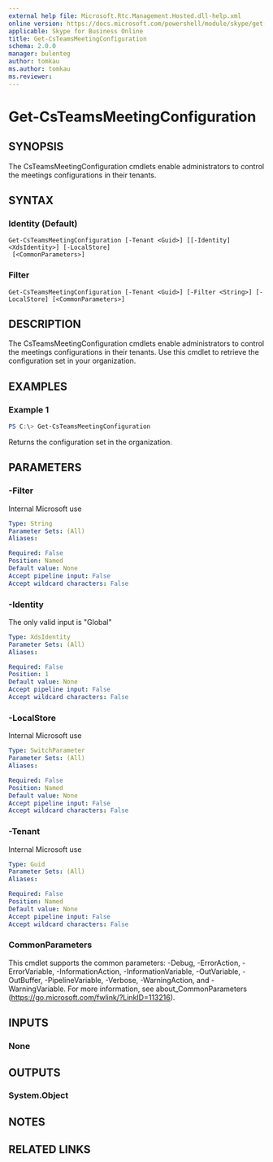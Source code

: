 ```yaml
---
external help file: Microsoft.Rtc.Management.Hosted.dll-help.xml
online version: https://docs.microsoft.com/powershell/module/skype/get-csteamsmeetingconfiguration
applicable: Skype for Business Online
title: Get-CsTeamsMeetingConfiguration
schema: 2.0.0
manager: bulenteg
author: tomkau
ms.author: tomkau
ms.reviewer:
---
```


# Get-CsTeamsMeetingConfiguration

## SYNOPSIS

The CsTeamsMeetingConfiguration cmdlets enable administrators to control the meetings configurations in their tenants.

## SYNTAX

### Identity (Default)

```
Get-CsTeamsMeetingConfiguration [-Tenant <Guid>] [[-Identity] <XdsIdentity>] [-LocalStore]
 [<CommonParameters>]
```

### Filter

```
Get-CsTeamsMeetingConfiguration [-Tenant <Guid>] [-Filter <String>] [-LocalStore] [<CommonParameters>]
```

## DESCRIPTION

The CsTeamsMeetingConfiguration cmdlets enable administrators to control the meetings configurations in their tenants. Use this cmdlet to retrieve the configuration set in your organization.

## EXAMPLES

### Example 1

```powershell
PS C:\> Get-CsTeamsMeetingConfiguration
```

Returns the configuration set in the organization.

## PARAMETERS

### -Filter

Internal Microsoft use

```yaml
Type: String
Parameter Sets: (All)
Aliases:

Required: False
Position: Named
Default value: None
Accept pipeline input: False
Accept wildcard characters: False
```

### -Identity

The only valid input is "Global"

```yaml
Type: XdsIdentity
Parameter Sets: (All)
Aliases:

Required: False
Position: 1
Default value: None
Accept pipeline input: False
Accept wildcard characters: False
```

### -LocalStore
Internal Microsoft use

```yaml
Type: SwitchParameter
Parameter Sets: (All)
Aliases:

Required: False
Position: Named
Default value: None
Accept pipeline input: False
Accept wildcard characters: False
```

### -Tenant

Internal Microsoft use

```yaml
Type: Guid
Parameter Sets: (All)
Aliases:

Required: False
Position: Named
Default value: None
Accept pipeline input: False
Accept wildcard characters: False
```

### CommonParameters

This cmdlet supports the common parameters: -Debug, -ErrorAction, -ErrorVariable, -InformationAction, -InformationVariable, -OutVariable, -OutBuffer, -PipelineVariable, -Verbose, -WarningAction, and -WarningVariable.
For more information, see about_CommonParameters (https://go.microsoft.com/fwlink/?LinkID=113216).

## INPUTS

### None

## OUTPUTS

### System.Object

## NOTES

## RELATED LINKS
